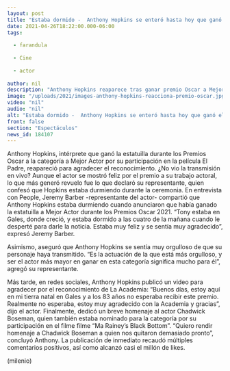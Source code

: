 ```yaml
---
layout: post
title: "Estaba dormido -  Anthony Hopkins se enteró hasta hoy que ganó el Oscar a 'Mejor Actor'"
date: 2021-04-26T18:22:00.000-06:00
tags:
  
  - farandula
  
  - Cine
  
  - actor
  
author: nil
description: "Anthony Hopkins reaparece tras ganar premio Oscar a Mejor Actor 2021; homenajea a Chadwick Boseman en su breve discurso de agradecimiento. "
image: "/uploads/2021/images-anthony-hopkins-reacciona-premio-oscar.jpg"
video: "nil"
audio: "nil"
alt: "Estaba dormido -  Anthony Hopkins se enteró hasta hoy que ganó el Oscar a 'Mejor Actor'"
front: false
section: "Espectáculos"
news_id: 184107
---
```


Anthony Hopkins, intérprete que ganó la estatuilla durante los Premios Oscar a la categoría a Mejor Actor por su participación en la película El Padre, reapareció para agradecer el reconocimiento. ¿No vio la transmisión en vivo? Aunque el actor se mostró feliz por el premio a su trabajo actoral, lo que más generó revuelo fue lo que declaró su representante, quien confesó que Hopkins estaba durmiendo durante la ceremonia. En entrevista con People, Jeremy Barber -representante del actor- compartió que Anthony Hopkins estaba durmiendo cuando anunciaron que había ganado la estatuilla a Mejor Actor durante los Premios Oscar 2021. “Tony estaba en Gales, donde creció, y estaba dormido a las cuatro de la mañana cuando le desperté para darle la noticia. Estaba muy feliz y se sentía muy agradecido”, expresó Jeremy Barber. 

Asimismo, aseguró que Anthony Hopkins se sentía muy orgulloso de que su personaje haya transmitido. “Es la actuación de la que está más orgulloso, y ser el actor más mayor en ganar en esta categoría significa mucho para él”, agregó su representante. 

Más tarde, en redes sociales, Anthony Hopkins publicó un video para agradecer por el reconocimiento de La Academia: “Buenos días, estoy aquí en mi tierra natal en Gales y a los 83 años no esperaba recibir este premio. Realmente no esperaba, estoy muy agradecido con la Academia y gracias”, dijo el actor. Finalmente, dedicó un breve homenaje al actor Chadwick Boseman, quien también estaba nominado para la categoría por su participación en el filme filme “Ma Rainey’s Black Bottom”. “Quiero rendir homenaje a Chadwick Boseman a quien nos quitaron demasiado pronto”, concluyó Anthony. 
La publicación de inmediato recaudó múltiples comentarios positivos, así como alcanzó casi el millón de likes. 

(milenio)